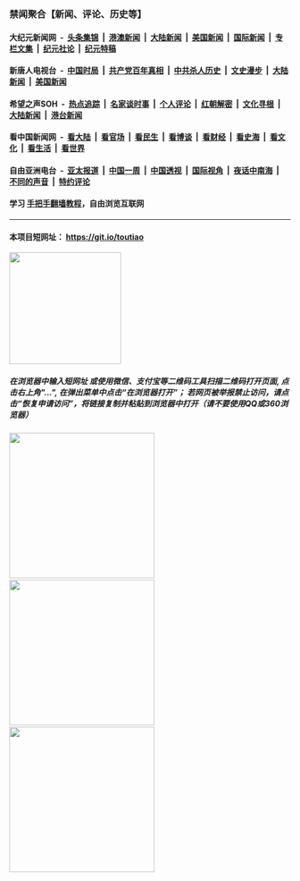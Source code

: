 ### 禁闻聚合【新闻、评论、历史等】

#### 大纪元新闻网 &nbsp;-&nbsp; [头条集锦](indexes/E头条集锦.md?t=02041811) &nbsp;|&nbsp; [港澳新闻](indexes/E港澳新闻.md?t=02041811)  &nbsp;|&nbsp; [大陆新闻](indexes/E大陆新闻.md?t=02041811) &nbsp;|&nbsp; [美国新闻](indexes/E美国新闻.md?t=02041811) &nbsp;|&nbsp; [国际新闻](indexes/E国际新闻.md?t=02041811) &nbsp;|&nbsp; [专栏文集](indexes/E专栏文集.md?t=02041811) &nbsp;|&nbsp; [纪元社论](indexes/E纪元社论.md?t=02041811) &nbsp;|&nbsp; [纪元特稿](indexes/E纪元特稿.md?t=02041811) 

#### 新唐人电视台 &nbsp;-&nbsp; [中国时局](indexes/N中国时局.md?t=02041811) &nbsp;|&nbsp; [共产党百年真相](indexes/N共产党百年真相.md?t=02041811) &nbsp;|&nbsp; [中共杀人历史](indexes/N中共杀人历史.md?t=02041811) &nbsp;|&nbsp; [文史漫步](indexes/N文史漫步.md?t=02041811) &nbsp;|&nbsp; [大陆新闻](indexes/N大陆新闻.md?t=02041811) &nbsp;|&nbsp; [美国新闻](indexes/N美国新闻.md?t=02041811)

#### 希望之声SOH &nbsp;-&nbsp; [热点追踪](indexes/H热点追踪.md?t=02041811) &nbsp;|&nbsp; [名家谈时事](indexes/H名家谈时事.md?t=02041811) &nbsp;|&nbsp; [个人评论](indexes/H个人评论.md?t=02041811)  &nbsp;|&nbsp; [红朝解密](indexes/H红朝解密.md?t=02041811) &nbsp;|&nbsp; [文化寻根](indexes/H文化寻根.md?t=02041811) &nbsp;|&nbsp; [大陆新闻](indexes/H大陆新闻.md?t=02041811) &nbsp;|&nbsp; [港台新闻](indexes/H港台新闻.md?t=02041811)

#### 看中国新闻网 &nbsp;-&nbsp; [看大陆](indexes/S看大陆.md?t=02041811) &nbsp;|&nbsp; [看官场](indexes/S看官场.md?t=02041811) &nbsp;|&nbsp; [看民生](indexes/S看民生.md?t=02041811)  &nbsp;|&nbsp; [看博谈](indexes/S看博谈.md?t=02041811) &nbsp;|&nbsp; [看财经](indexes/S看财经.md?t=02041811) &nbsp;|&nbsp; [看史海](indexes/S看史海.md?t=02041811) &nbsp;|&nbsp; [看文化](indexes/S看文化.md?t=02041811) &nbsp;|&nbsp; [看生活](indexes/S看生活.md?t=02041811) &nbsp;|&nbsp; [看世界](indexes/S看世界.md?t=02041811)

#### 自由亚洲电台 &nbsp;-&nbsp; [亚太报道](indexes/R亚太报道.md?t=02041811) &nbsp;|&nbsp; [中国一周](indexes/R中国一周.md?t=02041811) &nbsp;|&nbsp; [中国透视](indexes/R中国透视.md?t=02041811)  &nbsp;|&nbsp; [国际视角](indexes/R国际视角.md?t=02041811) &nbsp;|&nbsp; [夜话中南海](indexes/R夜话中南海.md?t=02041811) &nbsp;|&nbsp; [不同的声音](indexes/R不同的声音.md?t=02041811) &nbsp;|&nbsp; [特约评论](indexes/R特约评论.md?t=02041811)

#### 学习 [手把手翻墙教程](https://github.com/gfw-breaker/guides/wiki)，自由浏览互联网

----

#### 本项目短网址： https://git.io/toutiao
<img src="https://raw.githubusercontent.com/gfw-breaker/banned-news/master/scripts/img/qr.png" width="200px"/>  

##### 在浏览器中输入短网址 或使用微信、支付宝等二维码工具扫描二维码打开页面, 点击右上角"...", 在弹出菜单中点击“在浏览器打开”； 若网页被举报禁止访问，请点击“恢复申请访问”，将链接复制并粘贴到浏览器中打开（请不要使用QQ或360浏览器）

<img src="https://raw.githubusercontent.com/gfw-breaker/banned-news/master/scripts/img/1.png" width="260px"/> &nbsp; <img src="https://raw.githubusercontent.com/gfw-breaker/banned-news/master/scripts/img/2.png" width="260px"/> &nbsp; <img src="https://raw.githubusercontent.com/gfw-breaker/banned-news/master/scripts/img/3.png" width="260px"/>
